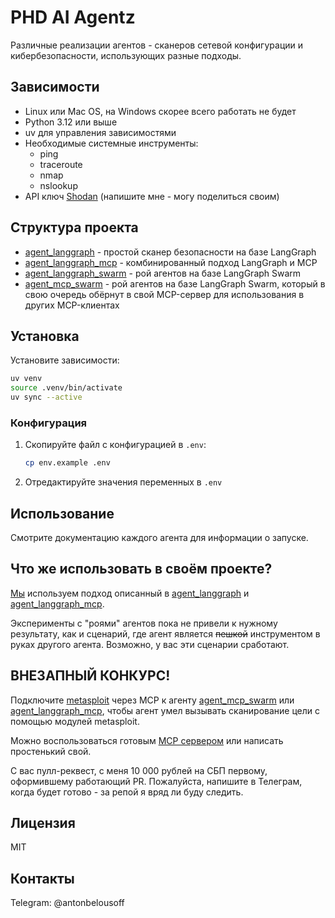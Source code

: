 # PHD AI Agentz

Различные реализации агентов - сканеров сетевой конфигурации и кибербезопасности, использующих разные подходы.

## Зависимости

- Linux или Mac OS, на Windows скорее всего работать не будет
- Python 3.12 или выше
- uv для управления зависимостями
- Необходимые системные инструменты:
  - ping
  - traceroute
  - nmap
  - nslookup
- API ключ [Shodan](https://shodan.io) (напишите мне - могу поделиться своим)

## Структура проекта

* [agent_langgraph](agent_langgraph/) - простой сканер безопасности на базе LangGraph
* [agent_langgraph_mcp](agent_langgraph_mcp/) - комбинированный подход LangGraph и MCP
* [agent_langgraph_swarm](agent_langgraph_swarm/) - рой агентов на базе LangGraph Swarm
* [agent_mcp_swarm](agent_mcp_swarm/) - рой агентов на базе LangGraph Swarm, который в свою очередь обёрнут в свой MCP-сервер для использования в других MCP-клиентах

## Установка

Установите зависимости:

```bash
uv venv
source .venv/bin/activate
uv sync --active
```

### Конфигурация

1. Скопируйте файл с конфигурацией в `.env`:

      ```bash
      cp env.example .env
      ```

1. Отредактируйте значения переменных в `.env`

## Использование

Смотрите документацию каждого агента для информации о запуске.

## Что же использовать в своём проекте?

[Мы](https://киберразведка.рф) используем подход описанный в [agent_langgraph](agent_langgraph/) и [agent_langgraph_mcp](agent_langgraph_mcp/).

Эксперименты с "роями" агентов пока не привели к нужному результату, как и сценарий, где агент является ~~пешкой~~ инструментом в руках другого агента.
Возможно, у вас эти сценарии сработают.

## ВНЕЗАПНЫЙ КОНКУРС!

Подключите [metasploit](https://metasploit.com/) через MCP к агенту [agent_mcp_swarm](agent_mcp_swarm/) или [agent_langgraph_mcp](agent_langgraph_mcp/), чтобы агент умел вызывать сканирование цели с помощью модулей metasploit. 

Можно воспользоваться готовым [MCP сервером](https://github.com/GH05TCREW/MetasploitMCP) или написать простенький свой.

С вас пулл-реквест, с меня 10 000 рублей на СБП первому, оформившему работающий PR. Пожалуйста, напишите в Телеграм, когда будет готово - за репой я вряд ли буду следить.

## Лицензия

MIT

## Контакты

Telegram: @antonbelousoff
